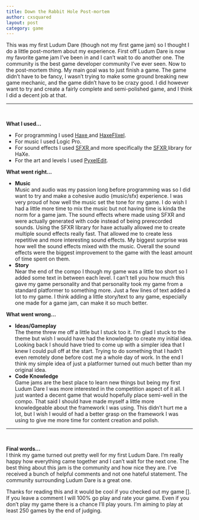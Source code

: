 ```yaml
---
title: Down the Rabbit Hole Post-mortem
author: cxsquared
layout: post
category: game
---
```

This was my first Ludum Dare (though not my first game jam) so I thought I do a little post-mortem about my experience. First off Ludum Dare is now my favorite game jam I&#8217;ve been in and I can&#8217;t wait to do another one. The community is the best game developer community I&#8217;ve ever seen. Now to the post-mortem thing. My main goal was to just finish a game. The game didn&#8217;t have to be fancy, I wasn&#8217;t trying to make some ground breaking new game mechanic, and the game didn&#8217;t have to be crazy good. I did however want to try and create a fairly complete and semi-polished game, and I think I did a decent job at that.

* * *

&nbsp;

**What I used&#8230;**

  * For programming I used <a href="http://haxe.org/" target="_blank">Haxe </a>and <a href="http://haxeflixel.com/" target="_blank">HaxeFlixel</a>.
  * For music I used Logic Pro.
  * For sound effects I used <a href="http://www.superflashbros.net/as3sfxr/" target="_blank">SFXR </a>and more specifically the <a href="http://lib.haxe.org/p/sfxr" target="_blank">SFXR </a>library for HaXe.
  * For the art and levels I used <a href="http://pyxeledit.com/" target="_blank">PyxelEdit</a>.

**What went right&#8230;**

  * **Music**  
    Music and audio was my passion long before programming was so I did want to try and make a cohesive audio (music/sfx) experience. I was very proud of how well the music set the tone for my game. I do wish I had a little more time to mix the music but not having time is kinda the norm for a game jam. The sound effects where made using SFXR and were actually generated with code instead of being prerecorded sounds. Using the SFXR library for haxe actually allowed me to create multiple sound effects really fast. That allowed me to create less repetitive and more interesting sound effects. My biggest surprise was how well the sound effects mixed with the music. Overall the sound effects were the biggest improvement to the game with the least amount of time spent on them.
  * **Story**  
    Near the end of the compo I though my game was a little too short so I added some text in between each level. I can&#8217;t tell you how much this gave my game personality and that personality took my game from a standard platformer to something more. Just a few lines of text added a lot to my game. I think adding a little story/text to any game, especially one made for a game jam, can make it so much better.

**What went wrong&#8230;**

  * **Ideas/Gameplay**  
    The theme threw me off a little but I stuck too it. I&#8217;m glad I stuck to the theme but wish I would have had the knowledge to create my initial idea. Looking back I should have tried to come up with a simpler idea that I knew I could pull off at the start. Trying to do something that I hadn&#8217;t even remotely done before cost me a whole day of work. In the end I think my simple idea of just a platformer turned out much better than my original idea.
  * **Code Knowledge**  
    Game jams are the best place to learn new things but being my first Ludum Dare I was more interested in the competition aspect of it all. I just wanted a decent game that would hopefully place semi-well in the compo. That said I should have made myself a little more knowledgeable about the framework I was using. This didn&#8217;t hurt me a lot, but I wish I would of had a better grasp on the framework I was using to give me more time for content creation and polish.

* * *

&nbsp;

**Final words&#8230;**  
I think my game turned out pretty well for my first Ludum Dare. I&#8217;m really happy how everything came together and I can&#8217;t wait for the next one. The best thing about this jam is the community and how nice they are. I&#8217;ve received a bunch of helpful comments and not one hateful statement. The community surrounding Ludum Dare is a great one.



Thanks for reading this and it would be cool if you checked out my game []. If you leave a comment I will 100% go play and rate your game. Even if you don&#8217;t play my game there is a chance I&#8217;ll play yours. I&#8217;m aiming to play at least 250 games by the end of judging.

&nbsp;
